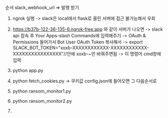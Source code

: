 순서
slack_webhook_url => 발행 받기
1. ngrok 실행
   -> slack은 local에서 flask로 올린 서버에 접근 불가능해서 우회
2. https://b37b-122-36-135-6.ngrok-free.app 와 같이 서버가 나오면
   -> slack api 접속 후 Your Apps-slash Commands에 입력해주기
   -> OAuth & Permissions 들어가서 Bot User OAuth Token 복사해서
   -> export SLACK_BOT_TOKEN="xoxb-XXXXXXXXXXXX-XXXXXXXXXXXX-XXXXXXXXXXXXXXXX"//안에 xoxb-~만 바꿔주면됨
   -> 이 명령어 cmd창에 입력

3. python app.py
4. python fetch_cookies.py -> 쿠키값 config.json에 들어오면 그 다음순서로
5. python ransom_monitor1.py
6. python ransom_monitor2.py
7. 
